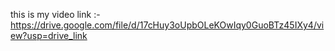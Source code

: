this is my video link :- https://drive.google.com/file/d/17cHuy3oUpbOLeKOwIqy0GuoBTz45IXy4/view?usp=drive_link